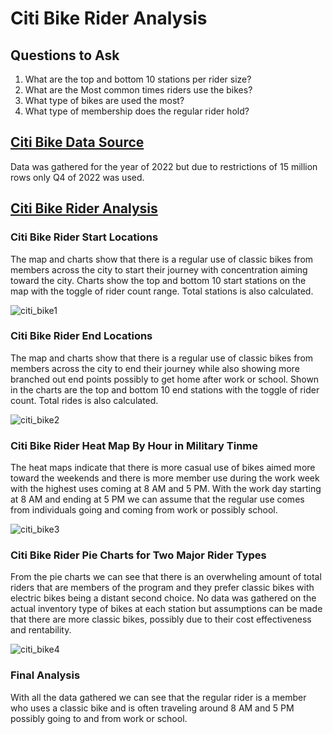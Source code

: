 # Citi Bike Rider Analysis

## Questions to Ask

1) What are the top and bottom 10 stations per rider size?
2) What are the Most common times riders use the bikes?
3) What type of bikes are used the most?
4) What type of membership does the regular rider hold?

## [Citi Bike Data Source](https://citibikenyc.com/system-data)

Data was gathered for the year of 2022 but due to restrictions of 15 million rows only Q4 of 2022 was used.

## [Citi Bike Rider Analysis](https://public.tableau.com/app/profile/kybarra/viz/Citi_Bike_2022Q4/CitiBikeRiderBreakdown)

### Citi Bike Rider Start Locations

The map and charts show that there is a regular use of classic bikes from members across the city to  start their journey with concentration aiming toward the city. Charts show the top and bottom 10 start stations on the map with the toggle of rider count range. Total stations is also calculated.

![citi_bike1](https://user-images.githubusercontent.com/113717031/218377574-46e06150-95b7-4970-b0b7-852cb1ca7f1f.png)

### Citi Bike Rider End Locations

The map and charts show that there is a regular use of classic bikes from members across the city to end their journey while also showing more branched out end points possibly to get home after work or school. Shown in the charts are the top and bottom 10 end stations  with the toggle of rider count. Total rides is also calculated.

![citi_bike2](https://user-images.githubusercontent.com/113717031/218377737-0c09a9c6-156a-4b76-91b8-0b666730398b.png)

### Citi Bike Rider Heat Map By Hour in Military Tinme

The heat maps indicate that there is more casual use of bikes aimed more toward the weekends and there is more member use during the work week with the highest uses coming at 8 AM and 5 PM. With the work day starting at 8 AM and ending at 5 PM we can assume that the regular use comes from individuals going and coming from work or possibly school.

![citi_bike3](https://user-images.githubusercontent.com/113717031/218377803-9be1f632-8930-4f74-a5a9-b077bd44f948.png)

### Citi Bike Rider Pie Charts for Two Major Rider Types

From the pie charts we can see that there is an overwheling amount of total riders that are members of the program and they prefer classic bikes with electric bikes being a distant second choice. No data was gathered on the actual inventory type of bikes at each station but assumptions can be made that there are more classic bikes, possibly due to their cost effectiveness and rentability. 

![citi_bike4](https://user-images.githubusercontent.com/113717031/218377928-ec3cf71a-ea6d-4607-8ccd-e66dec32ed7c.png)

### Final Analysis

With all the data gathered we can see that the regular rider is a member who uses a classic bike and is often traveling around 8 AM and 5 PM possibly going to and from work or school.
